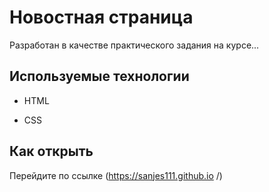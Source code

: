 # Новостная страница

Разработан в качестве практического задания на курсе...

## Используемые технологии

* HTML

* CSS

## Как открыть

Перейдите по ссылке (https://sanjes111.github.io /)
